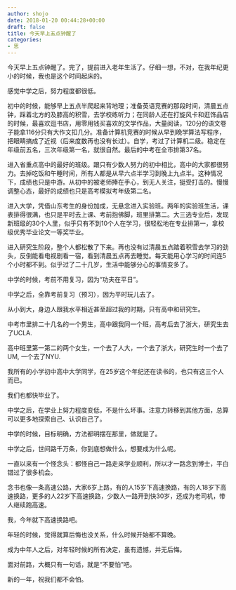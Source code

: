 ```yaml
---
author: shojo
date: 2018-01-20 00:44:28+00:00
draft: false
title: 今天早上五点钟醒了
categories:
- 思
---
```


今天早上五点钟醒了。完了，提前进入老年生活了。仔细一想，不对，在我年纪更小的时候，我也是这个时间起床的。

感觉中学之后，努力程度都很低。

初中的时候，能够早上五点半爬起来背地理；准备英语竞赛的那段时间，清晨五点钟，踩着北方的及膝高的积雪，去学校练听力；在同龄人还在打旋风卡和逛饰品店的时候，最喜欢逛书店，用零用钱买喜欢的文学作品，大量阅读，120分的语文卷子能拿116分只有大作文扣几分。准备计算机竞赛的时候从早到晚学算法写程序，把眼睛搞成了近视（后来度数再也没有长过）。自学，考过了计算机二级。稳定在年级前五名，三次年级第一名，就很自然。最后的中考在全市排第37名。

进入省重点高中的最好的班级。跟只有少数人努力的初中相比，高中的大家都很努力。去掉吃饭和午睡时间，所有人都是从早六点半学习到晚上九点半。这种情况下，成绩也只是中游。从初中的被老师捧在手心，到无人关注，挺受打击的。慢慢调整心态，最好的成绩也只是高考模拟考年级第二名。

进入大学，凭借山东考生的身份加成，无悬念进入实验班。两年的实验班生活，课表排得很满，也只是平时去上课、考前抱佛脚，班里排第二。大三选专业后，发现新班级的30个人里，似乎只有不到10个人在学习，很轻松地在专业排第一，拿校级优秀毕业论文一等奖毕业。

进入研究生阶段，整个人都松散了下来。再也没有过清晨五点踏着积雪去学习的劲头，反倒能看电视剧看一宿，看到清晨五点再去睡觉。每天能用心学习的时间连5个小时都不到。似乎过了二十几岁，生活中能够分心的事情变多了。

中学的时候，考前不用复习，因为“功夫在平日”。

中学之后，全靠考前复习（预习），因为平时玩儿去了。

从小到大，身边人跟我水平相近甚至超过我的时期，只有高中和研究生。

中考市里排二十几名的一个男生，高中跟我同一个班，高考后去了浙大，研究生去了UCLA.

高中班里第一第二的两个女生，一个去了人大，一个去了浙大，研究生时一个去了UM, 一个去了NYU.

我所有的小学初中高中大学同学，在25岁这个年纪还在读书的，也只有这三个人而已。

我们也都快毕业了。

中学之后，在学业上努力程度变低，不是什么坏事。注意力转移到其他方面，总算可以更多地探索自己、认识自己了。

中学的时候，目标明确，方法都明摆在那里，做就是了。

中学之后，世间路千万条，你到底想做什么，想要成为什么呢。

一直以来有一个怪念头：都怪自己一路走来学业顺利，所以才一路念到博士，平白错过了很多机会。

念书也像一条高速公路，大家6岁上路，有的人15岁下高速换路，有的人18岁下高速换路，更多的人22岁下高速换路，少数人一路开到快30岁，还成为老司机，带人继续跑高速。

我，今年就下高速换路吧。

年轻的时候，觉得就算后悔也没关系，什么时候开始都不算晚。

成为中年人之后，对年轻时候的所有决定，虽有遗憾，并无后悔。

面对前路，大概只有一句话，就是“不要怕”吧。

新的一年，祝我们都不会怕。
